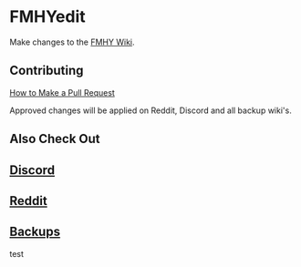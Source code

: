 # FMHYedit

Make changes to the [FMHY Wiki](https://www.reddit.com/r/FREEMEDIAHECKYEAH/wiki/index). 

## Contributing

[How to Make a Pull Request](https://rentry.co/FMHYedit)

Approved changes will be applied on Reddit, Discord and all backup wiki's. 

## Also Check Out
## [Discord](https://discord.gg/vgnaeka)
## [Reddit](https://www.reddit.com/r/FREEMEDIAHECKYEAH/wiki)
## [Backups](https://www.reddit.com/r/FREEMEDIAHECKYEAH/wiki/backups)


test
